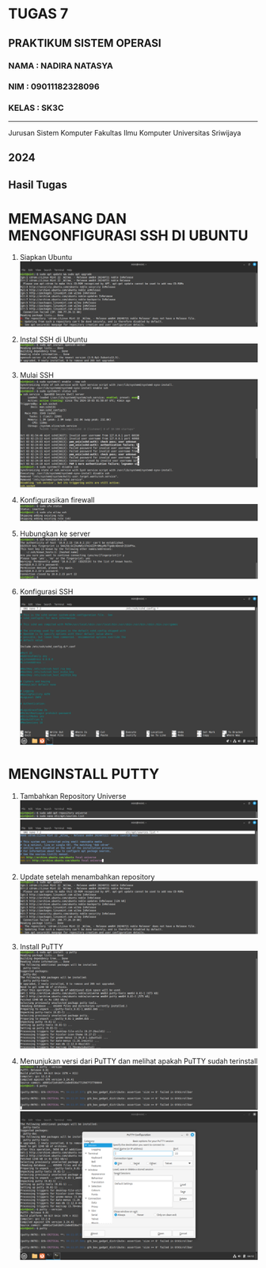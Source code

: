 # TUGAS 7
PRAKTIKUM SISTEM OPERASI
---
### NAMA : NADIRA NATASYA
### NIM : 09011182328096
### KELAS : SK3C
---
Jurusan Sistem Komputer
Fakultas Ilmu Komputer 
Universitas Sriwijaya

2024
---


## Hasil Tugas

# MEMASANG DAN MENGONFIGURASI SSH DI UBUNTU

1. Siapkan Ubuntu
![Screenshot](https://github.com/NADIRANTS/SISTEM-OPERASI/blob/main/File%20Tugas%207/VirtualBox_NADIRA%20NATASYA_03_10_2024_09_52_31.png)

2. Instal SSH di Ubuntu
![Screenshot](https://github.com/NADIRANTS/SISTEM-OPERASI/blob/main/File%20Tugas%207/VirtualBox_NADIRA%20NATASYA_03_10_2024_10_05_54.png)

3. Mulai SSH
![Screenshot](https://github.com/NADIRANTS/SISTEM-OPERASI/blob/main/File%20Tugas%207/VirtualBox_NADIRA%20NATASYA_03_10_2024_10_13_23.png)

4. Konfigurasikan firewall
![Screenshot](https://github.com/NADIRANTS/SISTEM-OPERASI/blob/main/File%20Tugas%207/VirtualBox_NADIRA%20NATASYA_03_10_2024_10_18_39.png)

5. Hubungkan ke server
![Screenshot](https://github.com/NADIRANTS/SISTEM-OPERASI/blob/main/File%20Tugas%207/VirtualBox_NADIRA%20NATASYA_03_10_2024_10_20_54.png)

6. Konfigurasi SSH
![Screenshot](https://github.com/NADIRANTS/SISTEM-OPERASI/blob/main/File%20Tugas%207/VirtualBox_NADIRA%20NATASYA_03_10_2024_09_46_44.png)

# MENGINSTALL PUTTY

1. Tambahkan Repository Universe
![Screenshot](https://github.com/NADIRANTS/SISTEM-OPERASI/blob/main/File%20Tugas%207/VirtualBox_NADIRA%20NATASYA_03_10_2024_10_56_34.png)
![Screenshot](https://github.com/NADIRANTS/SISTEM-OPERASI/blob/main/File%20Tugas%207/VirtualBox_NADIRA%20NATASYA_03_10_2024_10_52_41.png)

2. Update setelah menambahkan repository
![Screenshot](https://github.com/NADIRANTS/SISTEM-OPERASI/blob/main/File%20Tugas%207/VirtualBox_NADIRA%20NATASYA_03_10_2024_11_00_37.png)

3. Install PuTTY
![Screenshot](https://github.com/NADIRANTS/SISTEM-OPERASI/blob/main/File%20Tugas%207/VirtualBox_NADIRA%20NATASYA_03_10_2024_11_05_42.png)

4. Menunjukan versi dari PuTTY dan melihat apakah PuTTY sudah terinstall
![Screenshot](https://github.com/NADIRANTS/SISTEM-OPERASI/blob/main/File%20Tugas%207/VirtualBox_NADIRA%20NATASYA_03_10_2024_11_12_39.png)
![Screenshot](https://github.com/NADIRANTS/SISTEM-OPERASI/blob/main/File%20Tugas%207/VirtualBox_NADIRA%20NATASYA_03_10_2024_11_12_47.png)
